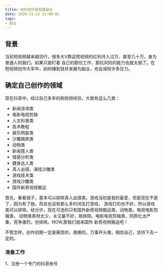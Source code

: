 ```yaml
---
title: 如何在抖音发展副业
date: 2020-11-21 22:00:01
tags:
- 副业
---
```


## 背景
当前短视频越来越流行，很多大V靠这短视频的红利月入过万，甚至几十万，身为普通人的我们，如果只是盯着
自己的那份工作，那抗风险的能力也就太弱了。在短视频创作大军中，如何赚到钱并发展为副业，也会减轻许多压力。

## 确定自己创作的领域
现在抖音中，经过自己多年的刷视频经验，大致有这么几类：
- 新闻咨询类
- 电影电视剪辑
- 人文科普类
- 技术教程
- 娱乐明星类
- 沙雕搞笑类
- 动物类
- 新闻感人类
- 情感分析类
- 健身达人类
- 真人出镜，演戏沙雕类
- 游戏技术类
- 游戏沙雕类
- 国外新奇视频搬运


首先，看看镜子，基本可以排除真人出镜类。游戏当初是我的最爱，但是现在不是了，因为有了她。而且也没有那么多时间去打游戏，
游戏打的也不好，所以游戏类可以排除。经分许，现在可选的只有国外新奇视频搬运类，动物类，电视电影剪辑类，
动物类素材太少，关注量不好，故排除。电影电视剪辑类，同质化太严重，竞争激烈，也排除。NOW,那我们就来国外
新奇视频搬运吧！

不管怎样，创作初期一定是痛苦的，艰难的。万事开头难，相信自己，坚持下去一定的。

### 准备工作
1、注册一个专门的抖音账号

